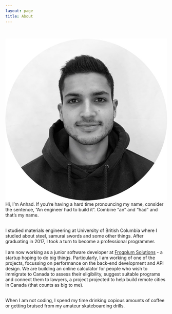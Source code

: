 ```yaml
---
layout: page
title: About
---
```


<br />
<p class="post">

  <img src="/public/anhad_circular_crop.jpg" id = "profile_photo">

<br />
  Hi, I’m Anhad. If you’re having a hard time pronouncing my name, consider the sentence, “An engineer had to build it”. Combine “an” and “had” and that’s my name. <br /><br />

I studied materials engineering at University of British Columbia where I studied about steel, samurai swords and some other things. After graduating in 2017, I took a turn to become a professional programmer.
<br /><br />
I am now working as a junior software developer at <a href="https://www.frogplum.com/">Frogplum Solutions</a> - a startup hoping to do big things. Particularly, I am working of one of the projects, focussing on performance on the back-end development and API design. We are building an online calculator for people who wish to immigrate to Canada to assess their eligibility, suggest suitable programs and connect them to lawyers, a project projected to help build remote cities in Canada (that counts as big to me).
<br /><br />

When I am not coding, I spend my time drinking copious amounts of coffee or getting bruised from my amateur skateboarding drills.

</p>

